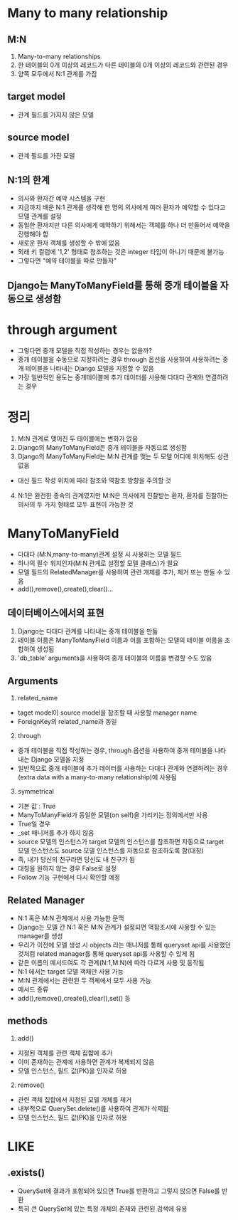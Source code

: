# Many to many relationship
## M:N
1. Many-to-many relationships
2. 한 테이블의 0개 이상의 레코드가 다른 테이블의 0개 이상의 레코드와 관련된 경우
3. 양쪽 모두에서 N:1 관계를 가짐
## target model
- 관계 필드를 가지지 않은 모델
## source model
- 관계 필드를 가진 모델
## N:1의 한계
- 의사와 환자간 예약 시스템을 구현
- 지금까지 배운 N:1 관계를 생각해 한 명의 의사에게 여러 환자가 예약할 수 있다고 모델 관계를 설정
- 동일한 환자지만 다른 의사에게 예약하기 위해서는 객체를 하나 더 만들어서 예약을 진행해야 함
- 새로운 환자 객체를 생성할 수 밖에 없음
- 외래 키 컬럼에 '1,2' 형태로 참조하는 것은 integer 타입이 아니기 때문에 불가능
- 그렇다면 "예약 테이블을 따로 만들자"
## Django는 ManyToManyField를 통해 중개 테이블을 자동으로 생성함
# through argument
- 그렇다면 중개 모델을 직접 작성하는 경우는 없을까?
- 중개 테이블을 수동으로 지정하려는 경우 through 옵션을 사용하여 사용하려는 중개 테이블을 나타내는 Django 모델을 지정할 수 있음
- 가장 일반적인 용도는 중개테이블에 추가 데이터를 사용해 다대다 관계와 연결하려는 경우
# 정리
1. M:N 관계로 맺어진 두 테이블에는 변화가 없음
2. Django의 ManyToManyField은 중개 테이블을 자동으로 생성함
3. Django의 ManyToManyField는 M:N 관계를 맺는 두 모델 어디에 위치해도 상관 없음
- 대신 필드 작성 위치에 따라 참조와 역참조 방향을 주의할 것
4. N:1은 완전한 종속의 관계였지만 M:N은 의사에게 진찰받는 환자, 환자를 진찰하는 의사의 두 가지 형태로 모두 표현이 가능한 것
# ManyToManyField
- 다대다 (M:N,many-to-many)관계 설정 시 사용하는 모델 필드
- 하나의 필수 위치인자(M:N 관계로 설정할 모델 클래스)가 필요
- 모델 필드의 RelatedManager를 사용하여 관련 개체를 추가, 제거 또는 만들 수 있음
- add(),remove(),create(),clear()...
## 데이터베이스에서의 표현
1. Django는 다대다 관계를 나타내는 중개 테이블을 만듦
2. 테이블 이름은 ManyToManyField 이름과 이를 포함하는 모델의 테이블 이름을 조합하여 생성됨
3. 'db_table' arguments을 사용하여 중개 테이블의 이름을 변경할 수도 있음
## Arguments
1. related_name
- taget model이 source model을 참조할 때 사용할 manager name
- ForeignKey의 related_name과 동일
2. through
- 중개 테이블을 직접 작성하는 경우, through 옵션을 사용하여 중개 테이블을 나타내는 Django 모델을 지정
- 일반적으로 중개 테이블에 추가 데이터를 사용하는 다대다 관계와 연결하려는 경우(extra data with a many-to-many relationship)에 사용됨
3. symmetrical
- 기본 값 : True
- ManyToManyField가 동일한 모델(on self)을 가리키는 정의에서만 사용
- True일 경우
- _set 매니저를 추가 하지 않음
- source 모델의 인스턴스가 target 모델의 인스턴스를 참조하면 자동으로 target 모델 인스턴스도 source 모델 인스턴스를 자동으로 참조하도록 함(대칭)
- 즉, 내가 당신의 친구라면 당신도 내 친구가 됨
- 대칭을 원하지 않는 경우 False로 설정
- Follow 기능 구현에서 다시 확인할 예정
## Related Manager
- N:1 혹은 M:N 관계에서 사용 가능한 문맥
- Django는 모델 간 N:1 혹은 M:N 관계가 설정되면 역참조시에 사용할 수 있는 manager를 생성
- 우리가 이전에 모델 생성 시 objects 라는 매니저를 통해 queryset api를 사용했던 것처럼 related manager를 통해 queryset api를 사용할 수 있게 됨
- 같은 이름의 메서드여도 각 관계(N:1,M:N)에 따라 다르게 사용 및 동작됨
- N:1 에서는 target 모델 객체만 사용 가능
- M:N 관계에서는 관련된 두 객체에서 모두 사용 가능
- 메서드 종류
- add(),remove(),create(),clear(),set() 등
## methods
1. add()
- 지정된 객체를 관련 객체 집합에 추가
- 이미 존재하는 관계에 사용하면 관계가 복제되지 않음
- 모델 인스턴스, 필드 값(PK)을 인자로 허용
2. remove()
- 관련 객체 집합에서 지정된 모델 개체를 제거
- 내부적으로 QuerySet.delete()를 사용하여 관계가 삭제됨
- 모델 인스턴스, 필드 값(PK)을 인자로 허용
# LIKE
## .exists()
- QuerySet에 결과가 포함되어 있으면 True를 반환하고 그렇지 않으면 False를 반환
- 특히 큰 QuerySet에 있는 특정 개체의 존재와 관련된 검색에 유용